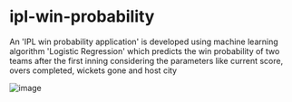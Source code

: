 # ipl-win-probability
An 'IPL win probability application' is developed using machine learning algorithm 'Logistic Regression' which predicts the win probability of two teams after the first inning considering the parameters like current score, overs completed, wickets gone and host city <br />

![image](https://user-images.githubusercontent.com/87757350/160590025-4942e4d6-75a5-481d-924e-2dee2d589bae.png)
